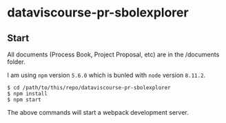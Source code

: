 # dataviscourse-pr-sbolexplorer

## Start

All documents (Process Book, Project Proposal, etc) are in the /documents folder. 

I am using `npm` version `5.6.0` which is bunled with `node` version `8.11.2`.

```
$ cd /path/to/this/repo/dataviscourse-pr-sbolexplorer
$ npm install
$ npm start
```

The above commands will start a webpack development server.
